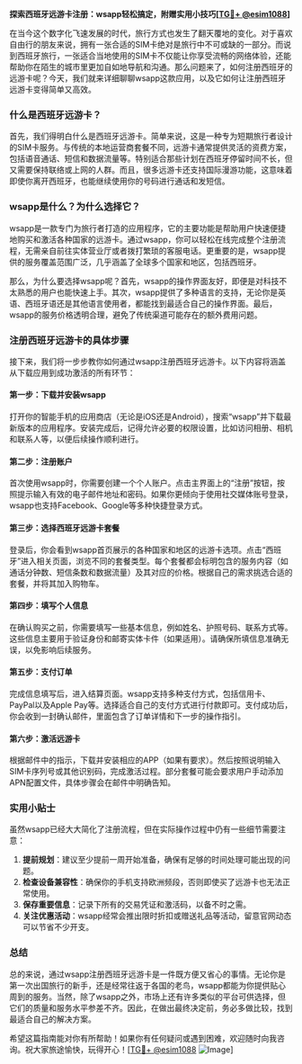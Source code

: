 **探索西班牙远游卡注册：wsapp轻松搞定，附赠实用小技巧[[TG💪+ @esim1088](https://t.me/s/esim1088)]**

在当今这个数字化飞速发展的时代，旅行方式也发生了翻天覆地的变化。对于喜欢自由行的朋友来说，拥有一张合适的SIM卡绝对是旅行中不可或缺的一部分。而说到西班牙旅行，一张适合当地使用的SIM卡不仅能让你享受流畅的网络体验，还能帮助你在陌生的城市里更加自如地导航和沟通。那么问题来了，如何注册西班牙的远游卡呢？今天，我们就来详细聊聊wsapp这款应用，以及它如何让注册西班牙远游卡变得简单又高效。

### 什么是西班牙远游卡？

首先，我们得明白什么是西班牙远游卡。简单来说，这是一种专为短期旅行者设计的SIM卡服务。与传统的本地运营商套餐不同，远游卡通常提供灵活的资费方案，包括语音通话、短信和数据流量等。特别适合那些计划在西班牙停留时间不长，但又需要保持联络或上网的人群。而且，很多远游卡还支持国际漫游功能，这意味着即使你离开西班牙，也能继续使用你的号码进行通话和发短信。

### wsapp是什么？为什么选择它？

wsapp是一款专门为旅行者打造的应用程序，它的主要功能是帮助用户快速便捷地购买和激活各种国家的远游卡。通过wsapp，你可以轻松在线完成整个注册流程，无需亲自前往实体营业厅或者拨打繁琐的客服电话。更重要的是，wsapp提供的服务覆盖范围广泛，几乎涵盖了全球多个国家和地区，包括西班牙。

那么，为什么要选择wsapp呢？首先，wsapp的操作界面友好，即便是对科技不太熟悉的用户也能快速上手。其次，wsapp提供了多种语言的支持，无论你是英语、西班牙语还是其他语言使用者，都能找到最适合自己的操作界面。最后，wsapp的服务价格透明合理，避免了传统渠道可能存在的额外费用问题。

### 注册西班牙远游卡的具体步骤

接下来，我们将一步步教你如何通过wsapp注册西班牙远游卡。以下内容将涵盖从下载应用到成功激活的所有环节：

#### 第一步：下载并安装wsapp

打开你的智能手机的应用商店（无论是iOS还是Android），搜索“wsapp”并下载最新版本的应用程序。安装完成后，记得允许必要的权限设置，比如访问相册、相机和联系人等，以便后续操作顺利进行。

#### 第二步：注册账户

首次使用wsapp时，你需要创建一个个人账户。点击主界面上的“注册”按钮，按照提示输入有效的电子邮件地址和密码。如果你更倾向于使用社交媒体账号登录，wsapp也支持Facebook、Google等多种快捷登录方式。

#### 第三步：选择西班牙远游卡套餐

登录后，你会看到wsapp首页展示的各种国家和地区的远游卡选项。点击“西班牙”进入相关页面，浏览不同的套餐类型。每个套餐都会标明包含的服务内容（如通话分钟数、短信条数和数据流量）及其对应的价格。根据自己的需求挑选合适的套餐，并将其加入购物车。

#### 第四步：填写个人信息

在确认购买之前，你需要填写一些基本信息，例如姓名、护照号码、联系方式等。这些信息主要用于验证身份和邮寄实体卡件（如果适用）。请确保所填信息准确无误，以免影响后续服务。

#### 第五步：支付订单

完成信息填写后，进入结算页面。wsapp支持多种支付方式，包括信用卡、PayPal以及Apple Pay等。选择适合自己的支付方式进行付款即可。支付成功后，你会收到一封确认邮件，里面包含了订单详情和下一步的操作指引。

#### 第六步：激活远游卡

根据邮件中的指示，下载并安装相应的APP（如果有要求）。然后按照说明输入SIM卡序列号或其他识别码，完成激活过程。部分套餐可能会要求用户手动添加APN配置文件，具体步骤会在邮件中明确告知。

### 实用小贴士

虽然wsapp已经大大简化了注册流程，但在实际操作过程中仍有一些细节需要注意：

1. **提前规划**：建议至少提前一周开始准备，确保有足够的时间处理可能出现的问题。
2. **检查设备兼容性**：确保你的手机支持欧洲频段，否则即使买了远游卡也无法正常使用。
3. **保存重要信息**：记录下所有的交易凭证和激活码，以备不时之需。
4. **关注优惠活动**：wsapp经常会推出限时折扣或赠送礼品等活动，留意官网动态可以节省不少开支。

### 总结

总的来说，通过wsapp注册西班牙远游卡是一件既方便又省心的事情。无论你是第一次出国旅行的新手，还是经常往返于各国的老鸟，wsapp都能为你提供贴心周到的服务。当然，除了wsapp之外，市场上还有许多类似的平台可供选择，但它们的质量和服务水平参差不齐。因此，在做出最终决定前，务必多做比较，找到最适合自己的解决方案。

希望这篇指南能对你有所帮助！如果你有任何疑问或遇到困难，欢迎随时向我咨询。祝大家旅途愉快，玩得开心！[[TG💪+ @esim1088](https://t.me/s/esim1088) ![Image](https://i.postimg.cc/4NQfJmqS/Snipaste-2025-05-13-00-14-12.png)]